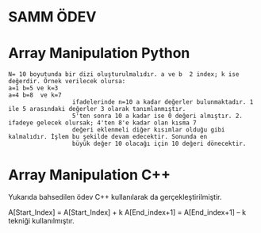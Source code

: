 # SAMM ÖDEV
# Array Manipulation Python
    N= 10 boyutunda bir dizi oluşturulmalıdır. a ve b  2 index; k ise değerdir. Örnek verilecek olursa:
    a=1 b=5 ve k=3 
    a=4 b=8  ve k=7  
                      ifadelerinde n=10 a kadar değerler bulunmaktadır. 1 ile 5 arasındaki değerler 3 olarak tanımlanmıştır.
                      5'ten sonra 10 a kadar ise 0 değeri almıştır. 2. ifadeye gelecek olursak; 4'ten 8'e kadar olan kısma 7
                      değeri eklenmeli diğer kısımlar olduğu gibi kalmalıdır. İşlem bu şekilde devam edecektir. Sonunda en
                      büyük değer 10 olacağı için 10 değeri dönecektir.
                      
# Array Manipulation C++ 
Yukarıda bahsedilen ödev C++ kullanılarak da gerçekleştirilmiştir.

 A[Start_Index] = A[Start_Index] + k
 A[End_index+1] =  A[End_index+1] –  k    tekniği kullanılmıştır.
    
